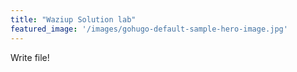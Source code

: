 ```yaml
---
title: "Waziup Solution lab"
featured_image: '/images/gohugo-default-sample-hero-image.jpg'
---
```


Write file!